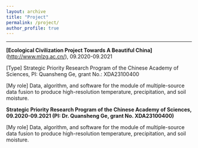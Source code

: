 ```yaml
---
layout: archive
title: "Project"
permalink: /project/
author_profile: true
---
```


-----------------------------------------------------------------

**[Ecological Civilization Project Towards A Beautiful China]**(http://www.mlzg.ac.cn/), 09.2020-09.2021 

[Type] Strategic Priority Research Program of the Chinese Academy of Sciences, PI: Quansheng Ge, grant No.: XDA23100400

[My role] Data, algorithm, and software for the module of multiple-source data fusion to produce high-resolution temperature, precipitation, and soil moisture.

**Strategic Priority Research Program of the Chinese Academy of Sciences, 09.2020-09.2021  (PI: Dr. Quansheng Ge, grant No. XDA23100400)**

[My role] Data, algorithm, and software for the module of multiple-source data fusion to produce high-resolution temperature, precipitation, and soil moisture.
